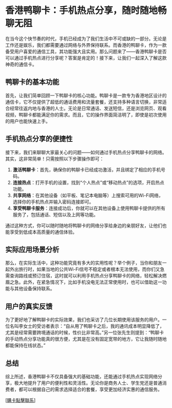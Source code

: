 # 香港鸭聊卡：手机热点分享，随时随地畅聊无阻

在当今这个快节奏的时代，手机已经成为了我们生活中不可或缺的一部分。无论是工作还是娱乐，我们都需要通过网络与外界保持联系。而香港的鸭聊卡，作为一款备受用户喜爱的通信工具，其功能强大且实用。那么问题来了——香港鸭聊卡是否可以通过手机热点进行分享呢？答案是肯定的！接下来，让我们一起深入了解这款神奇的通信卡。

## 鸭聊卡的基本功能

首先，让我们简单回顾一下鸭聊卡的核心功能。鸭聊卡是一款专为香港地区设计的通信卡，它不仅提供了超低的通话费用和流量套餐，还支持多种语言切换，非常适合经常往返内地与香港的人士。无论是日常通话、发送短信，还是浏览网页、观看视频，鸭聊卡都能满足你的需求。而且，它的操作界面简洁明了，即使是初次使用的用户也能快速上手。

## 手机热点分享的便捷性

接下来，我们来聊聊大家最关心的问题——如何通过手机热点分享鸭聊卡的网络。其实，这非常简单！只需按照以下步骤操作即可：

1. **激活鸭聊卡**：首先，确保你的鸭聊卡已经成功激活，并且绑定了相应的手机号码。
2. **连接热点**：打开手机的设置，找到“个人热点”或“移动热点”的选项，开启热点功能。
3. **共享网络**：在其他设备（如平板、笔记本电脑等）上搜索可用的Wi-Fi网络，选择你的手机热点并输入密码连接即可。
4. **享受鸭聊卡服务**：连接成功后，你就可以在其他设备上使用鸭聊卡提供的所有服务了，包括通话、短信以及上网等功能。

通过这种方式，你可以随时随地将鸭聊卡的网络分享给身边的亲朋好友，让他们也能享受到低成本高质量的通信体验。

## 实际应用场景分析

那么，在实际生活中，这种功能究竟有多大的实用性呢？举个例子，当你和朋友一起外出旅行时，如果当地的公共Wi-Fi信号不稳定或者根本无法使用，而你们又急需查询路线或预订住宿，这时就可以利用手机热点分享鸭聊卡的网络，轻松解决燃眉之急。此外，在紧急情况下，比如手机没电无法正常使用时，也可以借助这一功能与其他设备保持联系。

## 用户的真实反馈

为了更好地了解鸭聊卡的实际效果，我们也采访了几位长期使用该服务的用户。一位名叫李女士的受访者表示：“自从用了鸭聊卡之后，我的通讯成本明显降低了，尤其是经常需要跨境通话的时候，性价比非常高。”另一位张先生则提到：“鸭聊卡的手动热点分享功能真的很方便，尤其是在没有固定宽带的地方，它让我随时随地都能保持在线状态。”

## 总结

综上所述，香港鸭聊卡不仅具备强大的基础功能，还能通过手机热点实现网络分享，极大地提升了用户的便利性和灵活性。无论你是商务人士、学生党还是普通消费者，都可以根据自己的需求选择适合的套餐，享受更加经济实惠的通信服务。

[[購卡點擊聯系](https://t.me/s/SXDXQF)]